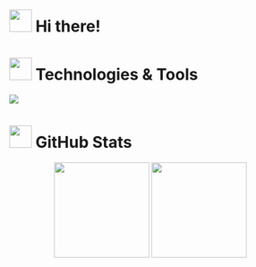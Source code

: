 <h1><img src="" width="40" height="40"> Hi there!</h1> 

<h1><img src="https://simpleicons.org/icons/csharp.svg" width="40" height="40"> Technologies & Tools</h1>

![](https://simpleicons.org/icons/csharp.svg)

<h1><img src="octocats/mona-loading.gif" width="40" height="40"> GitHub Stats</h1>

<div align="center">
  <img height="170em" src="https://github-readme-stats.vercel.app/api?username=crashmax-dev&layout=compact&show_icons=true&theme=white&icon_color=2a84ea&hide_border=true&bg_color=00000000&text_color=2a84ea" />
  <img height="170em" src="https://github-readme-stats.vercel.app/api/top-langs/?username=crashmax-dev&layout=compact&theme=white&icon_color=2a84ea&hide_border=true&bg_color=00000000&text_color=2a84ea" />
</div>

